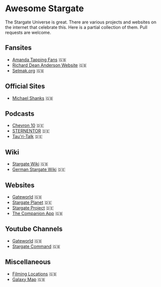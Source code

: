 # Awesome Stargate
The Stargate Universe is great. There are various projects and websites on the internet that celebrate this. Here is a partial collection of them. Pull requests are welcome.


## Fansites
* [Amanda Tapping Fans](https://www.amandatappingfans.net/) :uk:
* [Richard Dean Anderson Website](https://rdanderson.com/index.htm) :uk:
* [Selmak.org](https://selmak.org) :uk:


## Official Sites
* [Michael Shanks](https://michaelshanksonline.com/) :uk:
  
## Podcasts

* [Chevron 10](https://chevron10.de) :de:
* [STERNENTOR](https://sternentor.podigee.io/) :de:
* [Tau'ri-Talk](https://www.stargate-project.de/podcast) :de:

## Wiki
* [Stargate Wiki](https://stargate.fandom.com) :uk:
* [German Stargate Wiki](https://stargate-wiki.de) :de:

## Websites
* [Gateworld](https://gateworld.net) :uk:
* [Stargate Planet](https://www.stargate-planet.de/) :de:
* [Stargate Project](https://www.stargate-project.de/) :de:
* [The Companion App](https://www.thecompanion.app/stargate/) :uk:

## Youtube Channels
* [Gateworld](https://www.youtube.com/@GateWorldDotNet) :uk:
* [Stargate Command](https://www.youtube.com/user/StargateCentral) :uk:

## Miscellaneous
* [Filming Locations](https://moviemaps.org/movies/1e) :uk:
* [Galaxy Map](https://external-preview.redd.it/zaC1RkU-058vv_EimRmZFGfv9RokS0BFHRpFcOD1wTg.jpg?auto=webp&s=905d9271e44eca4c46e71a699b1824cabeb863a6) :uk:
